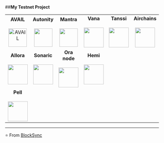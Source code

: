 ##**My Testnet Project**

<table>
<tbody>
<tr>
<td align="center" width="20%">
    <span><b><center>AVAIL</center></b></span>
    <br>
    <a href="https://github.com/0xblocksync/testnet/tree/main/avail">
        <img height="60px" src="https://pbs.twimg.com/profile_images/1671126588694609920/THQgYJtf_400x400.png" alt="AVAIL">
    </a>
</td>


<td align="center" width="20%">
	<span><b><center>Autonity</center></b></span>
	<br>
	 <a href="https://github.com/0xblocksync/testnet/tree/main/autonity">
<img height=60px src="https://pbs.twimg.com/profile_images/1627678067459063811/pICOOrh-_400x400.jpg">  </a>
</td>

<td align="center" width="20%">
<span><b><center>Mantra</center></b></span> 
<br>
	<a href="https://github.com/0xblocksync/testnet/tree/main/mantra">
<img height=60px src="https://pbs.twimg.com/profile_images/1790339778346618880/ihlLQAMC_400x400.jpg"></a>
</td>

<td align="center" width="20%">
<span><b><center>Vana</center></b></span>
<br>
	<a href="https://github.com/0xblocksync/testnet/tree/main/vana">
<img height=65px src="https://pbs.twimg.com/profile_images/1854306364362784777/n_7fkh7I_400x400.jpg"> </a>
</td>

<td align="center" width="20%">
<span><b><center>Tanssi</center></b></span>
<br>
	<a href="https://github.com/0xblocksync/testnet/tree/main/tanssi">
<img height=65px src="https://pbs.twimg.com/profile_images/1802005573627527168/eqO696at_400x400.jpg"></a>
</td>

<td align="center" width="20%">
<span><b><center>Airchains</center></b></span>
<br>
	<a href="https://github.com/0xblocksync/testnet/tree/main/airchains">
<img height=65px src="https://pbs.twimg.com/profile_images/1689908960726245376/NSEHl_ga_400x400.jpg"></a>
</td>

</tr>

<tr>
<td align="center" width="20%">
<span><b><center>Allora</center></b></span>
<br>
	<a href="https://github.com/0xblocksync/testnet/tree/main/allora">
<img height=65px src="https://pbs.twimg.com/profile_images/1793726657783812096/sDRnXVCd_400x400.jpg"></a>
</td>

<td align="center" width="20%">
<span><b><center>Sonaric</center></b></span>
<br>
	<a href="https://github.com/0xblocksync/testnet/tree/main/sonaric">
<img height=65px src="https://pbs.twimg.com/profile_images/1790180518979620864/xA4bAt7X_400x400.png"></a>
</td>
<td align="center" width="20%">
<span><b><center>Ora node</center></b></span>
<br>
	<a href="https://github.com/0xblocksync/testnet/tree/main/Ora">
<img height=65px src="https://pbs.twimg.com/profile_images/1778285790126321664/jVXadRx3_400x400.jpg"></a>
</td>
<td align="center" width="20%">
<span><b><center>Hemi</center></b></span>
<br>
	<a href="https://github.com/0xblocksync/testnet/tree/main/hemi">
<img height=65px src="https://pbs.twimg.com/profile_images/1834303544632991744/QEWxDxD4_400x400.png"></a>
</td>
</tr>
<td align="center" width="20%">
<span><b><center>Pell</center></b></span>
<br>
	<a href="https://github.com/0xblocksync/testnet/tree/main/pell">
<img height=65px src="https://pbs.twimg.com/profile_images/1811609717522989056/_jr_bub2_400x400.png"></a>
</td>
</tr>
</tbody>
</table>


---
⭐️ From [BlockSync](https://github.com/0xblocksync)
